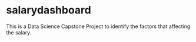 # salarydashboard
This is a Data Science Capstone Project to identify the factors that affecting the salary.
